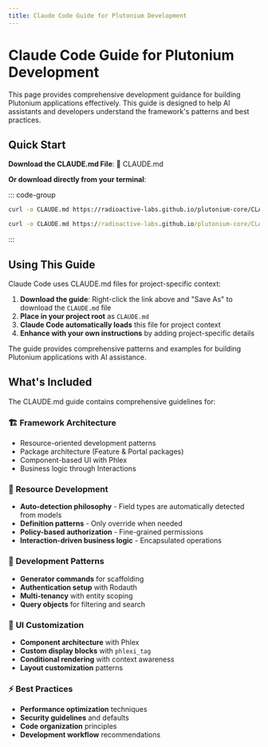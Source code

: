 ```yaml
---
title: Claude Code Guide for Plutonium Development
---
```


<script setup>
import { withBase } from 'vitepress'
</script>

# Claude Code Guide for Plutonium Development

This page provides comprehensive development guidance for building Plutonium applications effectively. This guide is designed to help AI assistants and developers understand the framework's patterns and best practices.

## Quick Start

**Download the CLAUDE.md File**: <a :href="withBase('/CLAUDE.md')" target="_blank">📄 CLAUDE.md</a>

**Or download directly from your terminal**:

::: code-group

```bash [Unix/Linux/macOS/WSL]
curl -o CLAUDE.md https://radioactive-labs.github.io/plutonium-core/CLAUDE.md
```

```cmd [Windows]
curl -o CLAUDE.md https://radioactive-labs.github.io/plutonium-core/CLAUDE.md
```

:::

## Using This Guide

Claude Code uses CLAUDE.md files for project-specific context:

1. **Download the guide**: Right-click the link above and "Save As" to download the `CLAUDE.md` file
2. **Place in your project root** as `CLAUDE.md`
3. **Claude Code automatically loads** this file for project context
4. **Enhance with your own instructions** by adding project-specific details

The guide provides comprehensive patterns and examples for building Plutonium applications with AI assistance.

## What's Included

The CLAUDE.md guide contains comprehensive guidelines for:

### 🏗️ **Framework Architecture**
- Resource-oriented development patterns
- Package architecture (Feature & Portal packages)
- Component-based UI with Phlex
- Business logic through Interactions

### 📝 **Resource Development**
- **Auto-detection philosophy** - Field types are automatically detected from models
- **Definition patterns** - Only override when needed
- **Policy-based authorization** - Fine-grained permissions
- **Interaction-driven business logic** - Encapsulated operations

### 🔧 **Development Patterns**
- **Generator commands** for scaffolding
- **Authentication setup** with Rodauth
- **Multi-tenancy** with entity scoping
- **Query objects** for filtering and search

### 🎨 **UI Customization**
- **Component architecture** with Phlex
- **Custom display blocks** with `phlexi_tag`
- **Conditional rendering** with context awareness
- **Layout customization** patterns

### ⚡ **Best Practices**
- **Performance optimization** techniques
- **Security guidelines** and defaults
- **Code organization** principles
- **Development workflow** recommendations
